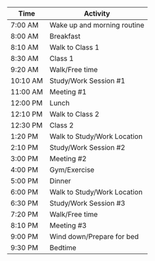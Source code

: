 | Time   | Activity                          |
|--------|-----------------------------------|
| 7:00 AM | Wake up and morning routine      |
| 8:00 AM | Breakfast                        |
| 8:10 AM | Walk to Class 1                  |
| 8:30 AM | Class 1                          |
| 9:20 AM | Walk/Free time                   |
| 10:10 AM | Study/Work Session #1            |
| 11:00 AM | Meeting #1                       |
| 12:00 PM | Lunch                            |
| 12:10 PM | Walk to Class 2                  |
| 12:30 PM | Class 2                          |
| 1:20 PM | Walk to Study/Work Location      |
| 2:10 PM | Study/Work Session #2            |
| 3:00 PM | Meeting #2                       |
| 4:00 PM | Gym/Exercise                     |
| 5:00 PM | Dinner                           |
| 6:00 PM | Walk to Study/Work Location      |
| 6:30 PM | Study/Work Session #3            |
| 7:20 PM | Walk/Free time                   |
| 8:10 PM | Meeting #3                       |
| 9:00 PM | Wind down/Prepare for bed        |
| 9:30 PM | Bedtime                          |

